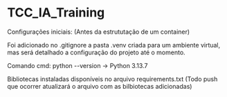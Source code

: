 # TCC_IA_Training
Configurações iniciais: (Antes da estrututação de um container)

Foi adicionado no .gitignore a pasta .venv criada para um ambiente virtual, mas será detalhado a configuração do projeto até o momento.

Comando cmd: python --version -> Python 3.13.7

Bibliotecas instaladas disponíveis no arquivo requirements.txt (Todo push que ocorrer atualizará o arquivo com as bilbiotecas adicionadas) 


